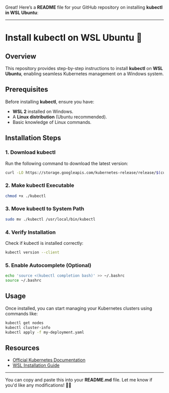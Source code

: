Great! Here’s a **README** file for your GitHub repository on installing **kubectl in WSL Ubuntu**:

---

# **Install kubectl on WSL Ubuntu** 🚀

## **Overview**
This repository provides step-by-step instructions to install **kubectl** on **WSL Ubuntu**, enabling seamless Kubernetes management on a Windows system.

## **Prerequisites**
Before installing **kubectl**, ensure you have:
- **WSL 2** installed on Windows.
- A **Linux distribution** (Ubuntu recommended).
- Basic knowledge of Linux commands.

## **Installation Steps**
### **1. Download kubectl**
Run the following command to download the latest version:
```bash
curl -LO https://storage.googleapis.com/kubernetes-release/release/$(curl -s https://storage.googleapis.com/kubernetes-release/release/stable.txt)/bin/linux/amd64/kubectl
```

### **2. Make kubectl Executable**
```bash
chmod +x ./kubectl
```

### **3. Move kubectl to System Path**
```bash
sudo mv ./kubectl /usr/local/bin/kubectl
```

### **4. Verify Installation**
Check if kubectl is installed correctly:
```bash
kubectl version --client
```

### **5. Enable Autocomplete (Optional)**
```bash
echo 'source <(kubectl completion bash)' >> ~/.bashrc
source ~/.bashrc
```

## **Usage**
Once installed, you can start managing your Kubernetes clusters using commands like:
```bash
kubectl get nodes
kubectl cluster-info
kubectl apply -f my-deployment.yaml
```

## **Resources**
- [Official Kubernetes Documentation](https://kubernetes.io/docs/tasks/tools/install-kubectl-linux/)
- [WSL Installation Guide](https://learn.microsoft.com/en-us/windows/wsl/install)

---

You can copy and paste this into your **README.md** file. Let me know if you'd like any modifications! 🚀😊
